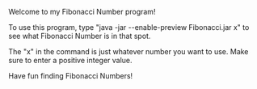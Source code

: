 Welcome to my Fibonacci Number program!

To use this program, type "java -jar --enable-preview Fibonacci.jar x" to see what Fibonacci Number is in that spot.

The "x" in the command is just whatever number you want to use. Make sure to enter a positive integer value.

Have fun finding Fibonacci Numbers!
